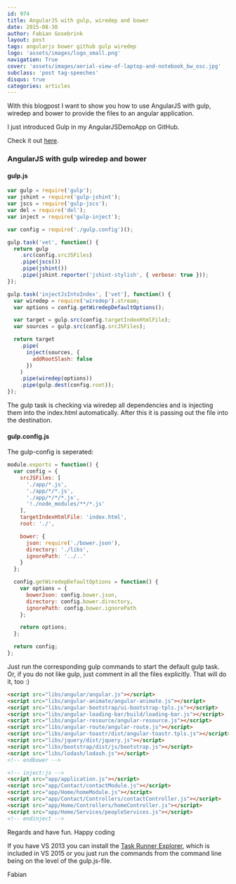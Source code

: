 ```yaml
---
id: 974
title: AngularJS with gulp, wiredep and bower
date: 2015-08-30
author: Fabian Gosebrink
layout: post
tags: angularjs bower github gulp wiredep
logo: 'assets/images/logo_small.png'
navigation: True
cover: 'assets/images/aerial-view-of-laptop-and-notebook_bw_osc.jpg'
subclass: 'post tag-speeches'
disqus: true
categories: articles
---
```


With this blogpost I want to show you how to use AngularJS with gulp, wiredep and bower to provide the files to an angular application.

I just introduced Gulp in my AngularJSDemoApp on GitHub.

Check it out [here](https://github.com/FabianGosebrink/ASPNET-WebAPI-AngularJs).

### AngularJS with gulp wiredep and bower

#### gulp.js

```javascript
var gulp = require('gulp');
var jshint = require('gulp-jshint');
var jscs = require('gulp-jscs');
var del = require('del');
var inject = require('gulp-inject');

var config = require('./gulp.config')();

gulp.task('vet', function() {
  return gulp
    .src(config.srcJSFiles)
    .pipe(jscs())
    .pipe(jshint())
    .pipe(jshint.reporter('jshint-stylish', { verbose: true }));
});

gulp.task('injectJsIntoIndex', ['vet'], function() {
  var wiredep = require('wiredep').stream;
  var options = config.getWiredepDefaultOptions();

  var target = gulp.src(config.targetIndexHtmlFile);
  var sources = gulp.src(config.srcJSFiles);

  return target
    .pipe(
      inject(sources, {
        addRootSlash: false
      })
    )
    .pipe(wiredep(options))
    .pipe(gulp.dest(config.root));
});
```

The gulp task is checking via wiredep all dependencies and is injecting them into the index.html automatically. After this it is passing out the file into the destination.

#### gulp.config.js

The gulp-config is seperated:

```javascript
module.exports = function() {
  var config = {
    srcJSFiles: [
      './app/*.js',
      './app/*/*.js',
      './app/*/*/*.js',
      '!./node_modules/**/*.js'
    ],
    targetIndexHtmlFile: 'index.html',
    root: './',

    bower: {
      json: require('./bower.json'),
      directory: './libs',
      ignorePath: '../..'
    }
  };

  config.getWiredepDefaultOptions = function() {
    var options = {
      bowerJson: config.bower.json,
      directory: config.bower.directory,
      ignorePath: config.bower.ignorePath
    };

    return options;
  };

  return config;
};
```

Just run the corresponding gulp commands to start the default gulp task. Or, if you do not like gulp, just comment in all the files explicitly. That will do it, too :)

```html
<script src="libs/angular/angular.js"></script>
<script src="libs/angular-animate/angular-animate.js"></script>
<script src="libs/angular-bootstrap/ui-bootstrap-tpls.js"></script>
<script src="libs/angular-loading-bar/build/loading-bar.js"></script>
<script src="libs/angular-resource/angular-resource.js"></script>
<script src="libs/angular-route/angular-route.js"></script>
<script src="libs/angular-toastr/dist/angular-toastr.tpls.js"></script>
<script src="libs/jquery/dist/jquery.js"></script>
<script src="libs/bootstrap/dist/js/bootstrap.js"></script>
<script src="libs/lodash/lodash.js"></script>
<!-- endbower -->

<!-- inject:js -->
<script src="app/application.js"></script>
<script src="app/Contact/contactModule.js"></script>
<script src="app/Home/homeModule.js"></script>
<script src="app/Contact/Controllers/contactController.js"></script>
<script src="app/Home/Controllers/homeController.js"></script>
<script src="app/Home/Services/peopleServices.js"></script>
<!-- endinject -->
```

Regards and have fun. Happy coding

If you have VS 2013 you can install the [Task Runner Explorer](https://visualstudiogallery.msdn.microsoft.com/8e1b4368-4afb-467a-bc13-9650572db708), which is included in VS 2015 or you just run the commands from the command line being on the level of the gulp.js-file.

Fabian
